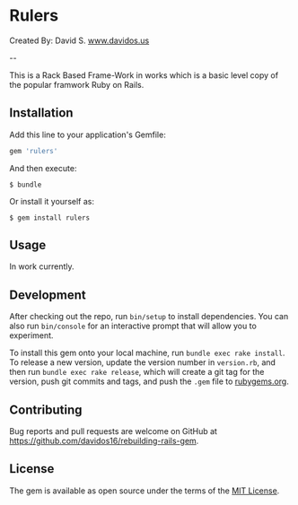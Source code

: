 # Rulers
Created By: David S. www.davidos.us

-- 

This is a Rack Based Frame-Work in works which is a basic level copy of the popular framwork Ruby on Rails. 

## Installation

Add this line to your application's Gemfile:

```ruby
gem 'rulers'
```

And then execute:

    $ bundle

Or install it yourself as:

    $ gem install rulers

## Usage
 In work currently. 

## Development

After checking out the repo, run `bin/setup` to install dependencies. You can also run `bin/console` for an interactive prompt that will allow you to experiment.

To install this gem onto your local machine, run `bundle exec rake install`. To release a new version, update the version number in `version.rb`, and then run `bundle exec rake release`, which will create a git tag for the version, push git commits and tags, and push the `.gem` file to [rubygems.org](https://rubygems.org).

## Contributing

Bug reports and pull requests are welcome on GitHub at https://github.com/davidos16/rebuilding-rails-gem.


## License

The gem is available as open source under the terms of the [MIT License](http://opensource.org/licenses/MIT).

